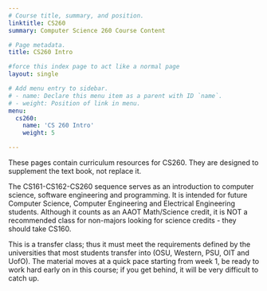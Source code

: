 ```yaml
---
# Course title, summary, and position.
linktitle: CS260
summary: Computer Science 260 Course Content

# Page metadata.
title: CS260 Intro

#force this index page to act like a normal page
layout: single

# Add menu entry to sidebar.
# - name: Declare this menu item as a parent with ID `name`.
# - weight: Position of link in menu.
menu:
  cs260:
    name: 'CS 260 Intro'
    weight: 5

---
```


These pages contain curriculum resources for CS260. They are designed to supplement the text book,
not replace it.

The CS161-CS162-CS260 sequence serves as an introduction to computer science, software
engineering and programming. It is intended for future Computer Science, Computer Engineering
and Electrical Engineering students. Although it counts as an AAOT Math/Science credit, it is
NOT a recommended class for non-majors looking for science credits - they should take CS160.

This is a transfer class; thus it must meet the requirements defined by the universities that
most students transfer into (OSU, Western, PSU, OIT and UofO). The material moves at a quick
pace starting from week 1, be ready to work hard early on in this course; if you get behind,
it will be very difficult to catch up.


